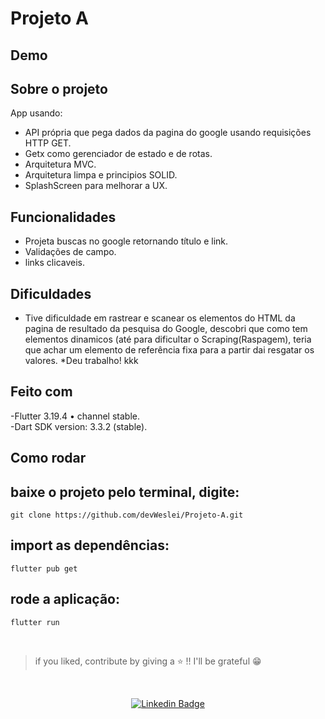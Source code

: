 # Projeto A    

## Demo    


## Sobre o projeto    
App usando:   
- API própria que pega dados da pagina do google usando requisições HTTP GET.     
- Getx como gerenciador de estado e de rotas.   
- Arquitetura MVC.    
- Arquitetura limpa e principios SOLID.  
- SplashScreen para melhorar a UX.
   

## Funcionalidades       
- Projeta buscas no google retornando título e link.       
- Validações de campo.   
- links clicaveis.     

## Dificuldades       
- Tive dificuldade em rastrear e scanear os elementos do HTML da pagina de resultado da pesquisa do Google, descobri que como tem elementos dinamicos (até para dificultar o Scraping(Raspagem), teria que achar um elemento de referência fixa para a partir dai resgatar os valores. *Deu trabalho! kkk     

## Feito com      
-Flutter 3.19.4 • channel stable.   
-Dart SDK version: 3.3.2 (stable).     

## Como rodar    
## baixe o projeto pelo terminal, digite:   
`git clone https://github.com/devWeslei/Projeto-A.git`   

## import as dependências:   
`flutter pub get`    

## rode a aplicação:
`flutter run`   

</br>

>if you liked, contribute by giving a ⭐ !! I'll be grateful 😁      

</br>   
<div align="center">   
  
   [![Linkedin Badge](https://img.shields.io/badge/-weslei%20tiago-292929?style=flat-square&logo=Linkedin&logoColor=white&link=https://www.linkedin.com/in/weslei-tiago-53b47a208/)](https://www.linkedin.com/in/weslei-tiago-53b47a208/)   
  
   </div>
